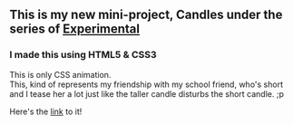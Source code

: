 ## This is my new mini-project, Candles under the series of [Experimental](https://github.com/P4RT33K/Experimental)
### I made this using HTML5 & CSS3

This is only CSS animation.\
This, kind of represents my friendship with my school friend, who's short and I tease her a lot just like the taller candle disturbs the short candle. ;p

Here's the [link](https://p4rt33k.github.io/Candles/funCandles) to it!
